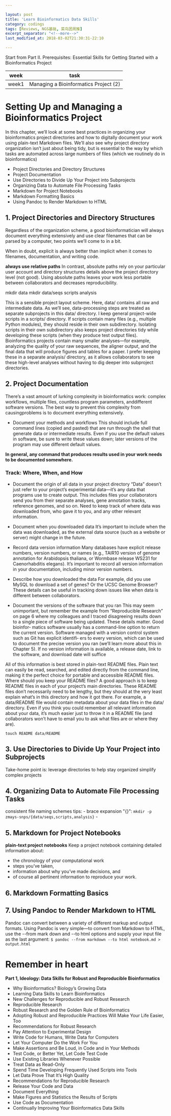 ```yaml
---

layout: post
title: 'Learn Bioinformatics Data Skills'
category: codings 
tags: [Reviews, NGS基础, 菜鸟团周推]
excerpt_separator: "<!--more-->"
last_modified_at: 2018-03-02T21:30:31-22:10

---
```


Start from Part II. Prerequisites: Essential Skills for Getting Started with a Bioinformatics Project

| week | task |
|--------|--------------|
| week1 |  Managing a Bioinformatics Project (2) |

# Setting Up and Managing a Bioinformatics Project
In this chapter, we’ll look at some best practices in organizing your bioinformatics project directories and how to digitally document your work using plain-text Markdown files. We’ll also see why project directory organization isn’t just about being tidy, but is essential to the way by which tasks are automated across large numbers of files (which we routinely do in bioinformatics)

- Project Directories and Directory Structures
- Project Documentation
- Use Directories to Divide Up Your Project into Subprojects
- Organizing Data to Automate File Processing Tasks
- Markdown for Project Notebooks
- Markdown Formatting Basics
- Using Pandoc to Render Markdown to HTML

## 1. Project Directories and Directory Structures
Regardless of the organization scheme, a good bioinformatician will always document everything extensively and use clear filenames that can be parsed by a computer, two points we’ll come to in a bit.

When in doubt, explicit is always better than implicit when it comes to filenames, documentation, and writing code.

__always use relative paths__ 
In contrast, absolute paths rely on your particular user account and directory structures details above the project directory level (not good). Using absolute paths leaves your work less portable
between collaborators and decreases reproducibility.

mkdir data
mkdir data/seqs scripts analysis

This is a sensible project layout scheme. Here, data/ contains all raw and intermediate
data. As we’ll see, data-processing steps are treated as separate subprojects in this
data/ directory. I keep general project-wide scripts in a scripts/ directory. If scripts
contain many files (e.g., multiple Python modules), they should reside in their own
subdirectory. Isolating scripts in their own subdirectory also keeps project directories
tidy while developing these scripts (when they produce test output files).
Bioinformatics projects contain many smaller analyses—for example, analyzing the
quality of your raw sequences, the aligner output, and the final data that will produce
figures and tables for a paper. I prefer keeping these in a separate analysis/ directory,
as it allows collaborators to see these high-level analyses without having to dig deeper
into subproject directories.


## 2. Project Documentation
There’s a vast amount of lurking complexity in bioinformatics work: complex workflows, multiple files, countless program parameters, anddifferent software versions. The best way to prevent this complexity from causingproblems is to document everything extensively. 

 - Document your methods and workflows
This should include full command lines (copied and pasted) that are run through the shell that generate data or intermediate results. Even if you use the default values in software, be sure to write these values down; later versions of the program may use different default values.  

__In general, any command that produces results used in your work needs to be documented somewhere.__
### Track: Where, When, and How
 - Document the origin of all data in your project directory
“Data” doesn’t just refer to your project’s experimental data—it’s any data that programs use to create output. This includes files your collaborators send you from their separate analyses, gene annotation tracks, reference genomes, and so on. 
Need to keep track of where data was downloaded from, who gave it to you,
and any other relevant information.

 - Document when you downloaded data
It’s important to include when the data was downloaded, as the external data
source (such as a website or server) might change in the future. 

 - Record data version information
Many databases have explicit release numbers, version numbers, or names (e.g.,
TAIR10 version of genome annotation for Arabidopsis thaliana, or Wormbase
release WS231 for Caenorhabditis elegans). It’s important to record all version
information in your documentation, including minor version numbers.

 - Describe how you downloaded the data
For example, did you use MySQL to download a set of genes? Or the UCSC
Genome Browser? These details can be useful in tracking down issues like when
data is different between collaborators.

 - Document the versions of the software that you ran
This may seem unimportant, but remember the example from “Reproducible
Research” on page 6 where my colleagues and I traced disagreeing results down
to a single piece of software being updated. These details matter. Good bioinfor‐
matics software usually has a command-line option to return the current version.
Software managed with a version control system such as Git has explicit identifi‐
ers to every version, which can be used to document the precise version you ran
(we’ll learn more about this in Chapter 5). If no version information is available,
a release date, link to the software, and download date will suffice


All of this information is best stored in plain-text README files. Plain text can easily
be read, searched, and edited directly from the command line, making it the perfect
choice for portable and accessible README files. 
Where should you keep your README files? A good approach is to keep README
files in each of your project’s main directories. These README files don’t necessarily
need to be lengthy, but they should at the very least explain what’s in this directory
and how it got there. 
For example, a data/README file would contain metadata about your data files in
the data/ directory. Even if you think you could remember all relevant information
about your data, it’s much easier just to throw it in a README file (and collaborators
won’t have to email you to ask what files are or where they are). 

`touch README data/README`


## 3. Use Directories to Divide Up Your Project into Subprojects
Take-home point is: leverage directories to help stay organized
simplify complex projects

## 4. Organizing Data to Automate File Processing Tasks
consistent file naming schemes
tips:
    - brace expansion "{}": `mkdir -p zmays-snps/{data/seqs,scripts,analysis}`
    - 

## 5. Markdown for Project Notebooks
__plain-text project notebooks__
Keep a project notebook containing detailed information about:
 - the chronology of your computational work
 -  steps you’ve taken, 
 -  information about why you’ve made decisions, and 
 -  of course all pertinent information to reproduce your work. 

## 6. Markdown Formatting Basics
## 7. Using Pandoc to Render Markdown to HTML
Pandoc can convert between a variety of different markup and output formats. Using
Pandoc is very simple—to convert from Markdown to HTML, use the --from mark
down and --to html options and supply your input file as the last argument:
`$ pandoc --from markdown --to html notebook.md > output.html`


# Remember in heart
__Part 1, Ideology: Data Skills for Robust and Reproducible Bioinformatics__
 - Why Bioinformatics? Biology’s Growing Data
 - Learning Data Skills to Learn Bioinformatics
 - New Challenges for Reproducible and Robust Research
 - Reproducible Research
 - Robust Research and the Golden Rule of Bioinformatics
 - Adopting Robust and Reproducible Practices Will Make Your Life Easier, Too
 - Recommendations for Robust Research
 - Pay Attention to Experimental Design
 - Write Code for Humans, Write Data for Computers
 - Let Your Computer Do the Work For You
 - Make Assertions and Be Loud, in Code and in Your Methods
 - Test Code, or Better Yet, Let Code Test Code
 - Use Existing Libraries Whenever Possible
 - Treat Data as Read-Only
 - Spend Time Developing Frequently Used Scripts into Tools
 - Let Data Prove That It’s High Quality
 - Recommendations for Reproducible Research
 - Release Your Code and Data
 - Document Everything
 - Make Figures and Statistics the Results of Scripts
 - Use Code as Documentation
 - Continually Improving Your Bioinformatics Data Skills
